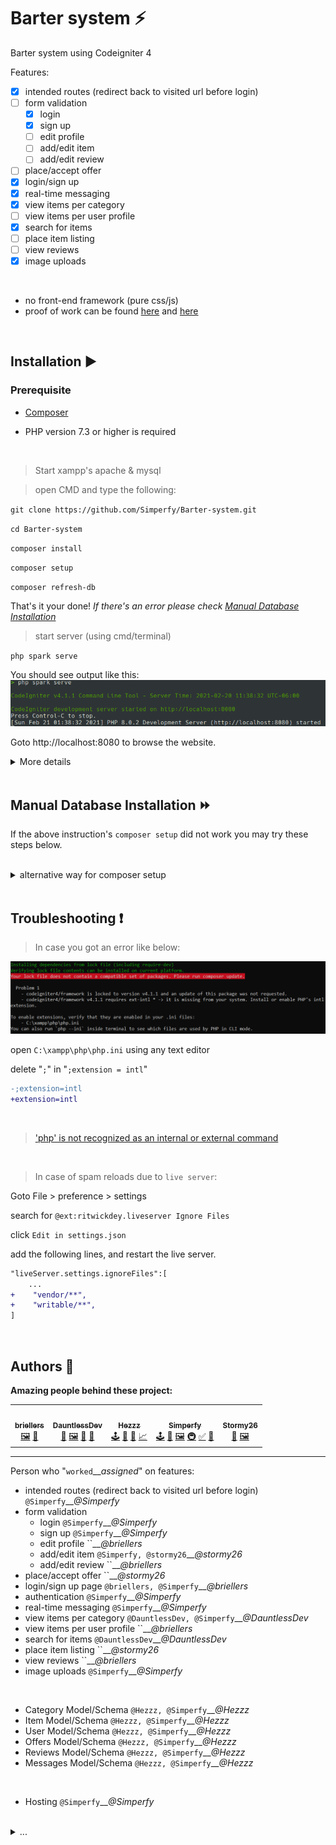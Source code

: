 # Barter system ⚡️
Barter system using Codeigniter 4

Features:
- [x] intended routes (redirect back to visited url before login)
- [ ] form validation
  - [x] login
  - [x] sign up
  - [ ] edit profile
  - [ ] add/edit item
  - [ ] add/edit review
- [ ] place/accept offer
- [x] login/sign up
- [x] real-time messaging
- [x] view items per category
- [ ] view items per user profile
- [x] search for items
- [ ] place item listing
- [ ] view reviews
- [x] image uploads

<br>

- no front-end framework (pure css/js)
- proof of work can be found [here](https://github.com/Simperfy/Barter-system/pulls?q=is%3Apr+is%3Aclosed) and [here](https://github.com/Simperfy/Barter-system/issues?q=is%3Aissue+is%3Aclosed)

<br>

## Installation ▶️

### Prerequisite

- [Composer](https://getcomposer.org/Composer-Setup.exe)

- PHP version 7.3 or higher is required

<br>

> Start xampp's apache & mysql

> open CMD and type the following:

`git clone https://github.com/Simperfy/Barter-system.git`

`cd Barter-system`

`composer install`

`composer setup`

`composer refresh-db`

That's it your done! *If there's an error please check [Manual Database Installation](#manual-database-installation-)*

> start server (using cmd/terminal)

`php spark serve`

You should see output like this:
![php spark serve output](docs/img/serve.png)

Goto http://localhost:8080 to browse the website.

<details>
    <summary>More details</summary>

> If you need to drop all tables

`php spark migrate:rollback`

> If you need to quickly drop && create tables + populate with fake data

`php spark migrate:refresh && php spark db:seed BaseSeeder`

or

`composer refresh-db`

</details>

<br>

## Manual Database Installation ⏩

If the above instruction's `composer setup` did not work you may try these steps below.

<br>

<details>
    <summary>alternative way for composer setup</summary>

> Start xampp's apache & mysql

![xampp output](docs/img/xampp.png)

> overwrite `.env` file

```
CI_ENVIRONMENT = development
app.baseURL = 'http://localhost:8080/'
database.default.hostname = localhost
database.default.database = barter_system
database.default.username = root
database.default.password = ''
database.default.DBDriver = MySQLi
```

> Create database called `barter_system`

Goto http://localhost/phpmyadmin

click "new" *(located in left most panel)*

type "barter_system" *(without quotes)*

then click "create"

`barter_system` should now appear in the list of of your databases:

![phpmyadmin output](docs/img/phpmyadmin.png)

> migrate database

`php spark migrate`

`php spark db:seed BaseSeeder`

> check results

your `users` table should look like this:
![users table output](docs/img/users_table.png)

</details>

<br>

## Troubleshooting ❗️

> In case you got an error like below:

![composer install error](docs/img/composer-error.png)

open `C:\xampp\php\php.ini` using any text editor

delete "`;`" in "`;extension = intl`"
```diff
-;extension=intl
+extension=intl
```

<br>

> ['php' is not recognized as an internal or external command](https://stackoverflow.com/questions/31291317/php-is-not-recognized-as-an-internal-or-external-command-in-command-prompt/31291404)

<br>

> In case of spam reloads due to `live server`:

Goto File > preference > settings

search for `@ext:ritwickdey.liveserver Ignore Files`

click `Edit in settings.json`

add the following lines, and restart the live server.
```diff
"liveServer.settings.ignoreFiles":[
    ...
+    "vendor/**",
+    "writable/**",
]
```

<br>

## Authors 🏅

**Amazing people behind these project:**

<table>
  <tr>
      <td align="center">
          <a href="https://github.com/briellers">
              <img src="https://github.com/briellers.png?size=100" width="100px;" alt=""/>
              <br/>
              <sub>
                  <b>briellers</b>
              </sub>
          </a>
          <br/>
          <a href="#" title="Frontend(UI)">🖼️</a>
          <a href="#" title="UI Design">🎨</a>
      </td>
      <td align="center">
          <a href="https://github.com/DauntlessDev">
              <img src="https://github.com/DauntlessDev.png?size=100" width="100px;" alt=""/>
              <br/>
              <sub>
                  <b>DauntlessDev</b>
              </sub>
          </a>
          <br/>
          <a href="#" title="Database Design(support)">🔣</a>
          <a href="#" title="Frontend(UI)">🖼️</a>
          <a href="#" title="Project Idea">🤔</a>
          <a href="#" title="UI Design">🎨</a>
      </td>
      <td align="center">
          <a href="https://github.com/Hezzz">
              <img src="https://github.com/Hezzz.png?size=100" width="100px;" alt=""/>
              <br/>
              <sub>
                  <b>Hezzz</b>
              </sub>
          </a>
          <br/>
          <a href="#" title="Backend(main)">🕹</a>
          <a href="#" title="Database Design(main)">🔣</a>
          <a href="#" title="Documentation(backend models)">📖</a>
          <a href="#" title="ERD Creator">📈</a>
      </td>
      <td align="center">
          <a href="https://github.com/Simperfy">
              <img src="https://github.com/Simperfy.png?size=100" width="100px;" alt=""/>
              <br/>
              <sub>
                  <b>Simperfy</b>
              </sub>
          </a>
          <br/>
          <a href="#" title="Backend">🕹</a>
          <a href="#" title="Database Design(support)">🔣</a>
          <a href="#" title="Frontend(UX)">🖼️</a>
          <a href="#" title="Infrastructure/DevOps">🚇</a>
          <a href="#" title="Project Installation Tutorial">✅</a>
          <a href="#" title="UI Design">🎨</a>
      </td>
      <td align="center">
          <a href="https://github.com/stormy26">
              <img src="https://github.com/stormy26.png?size=100" width="100px;" alt=""/>
              <br/>
              <sub>
                  <b>Stormy26</b>
              </sub>
          </a>
          <br/>
          <a href="#" title="Spokesperson">📢</a>
          <a href="#" title="Frontend(UI)">🖼️</a>
      </td>
  </tr>
</table>

<hr>

Person who "`worked`__*assigned*" on features:

- intended routes (redirect back to visited url before login) `@Simperfy`__*@Simperfy*
- form validation
  - login `@Simperfy`__*@Simperfy*
  - sign up `@Simperfy`__*@Simperfy*
  - edit profile ``__*@briellers*
  - add/edit item `@Simperfy, @stormy26`__*@stormy26*
  - add/edit review ``__*@briellers*
- place/accept offer ``__*@stormy26*
- login/sign up page `@briellers, @Simperfy`__*@briellers*
- authentication `@Simperfy`__*@Simperfy*
- real-time messaging `@Simperfy`__*@Simperfy*
- view items per category `@DauntlessDev, @Simperfy`__*@DauntlessDev*
- view items per user profile ``__*@briellers*
- search for items `@DauntlessDev`__*@DauntlessDev*
- place item listing ``__*@stormy26*
- view reviews ``__*@briellers*
- image uploads `@Simperfy`__*@Simperfy*

<br>

- Category Model/Schema `@Hezzz, @Simperfy`__*@Hezzz*
- Item Model/Schema `@Hezzz, @Simperfy`__*@Hezzz*
- User Model/Schema `@Hezzz, @Simperfy`__*@Hezzz*
- Offers Model/Schema `@Hezzz, @Simperfy`__*@Hezzz*
- Reviews Model/Schema `@Hezzz, @Simperfy`__*@Hezzz*
- Messages Model/Schema `@Hezzz, @Simperfy`__*@Hezzz*

<br>

- Hosting  `@Simperfy`__*@Simperfy*

<br>

<details>
    <summary>...</summary>

[ERD](https://lucid.app/lucidchart/7d01ca64-6625-4663-a23f-361770ed6385/edit) by <a href="https://github.com/Hezzz">Hezzz</a>

[Prototype](https://www.figma.com/file/PwrsPkK8xzcjMvn1iqkQBK/Barter-System) by <a href="https://github.com/Simperfy">Simperfy</a>

Idea of <a href="https://github.com/DauntlessDev">DauntlessDev</a>

</details>

